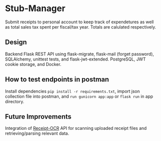 # Stub-Manager

Submit receipts to personal account to keep track of expendetures as well as total sales tax spent per fiscal/tax year.
Totals are calulated respectively.

## Design

Backend Flask REST API using flask-migrate, flask-mail (forget password), SQLAlchemy, unittest tests, and flask-jwt-extended. PostgreSQL, JWT cookie storage, and Docker.

## How to test endpoints in postman

Install dependencies `pip install -r requirements.txt`, import json collection file into postman, and `run gunicorn app:app` or `flask run` in app directory.

## Future Improvements

Integration of [Receipt-OCR](https://github.com/Asprise/receipt-ocr) API for scanning uploaded receipt files and retrieving/parsing relevant data.
